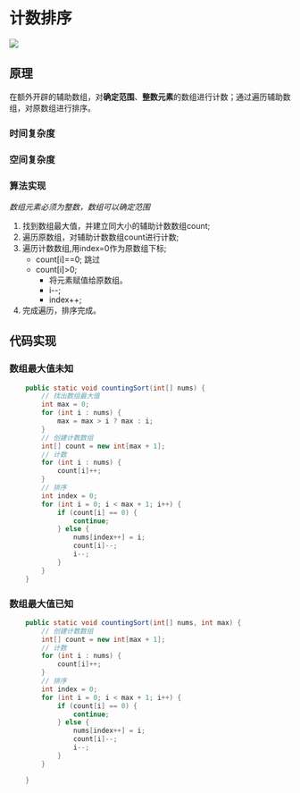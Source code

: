 计数排序
====

![](https://images2017.cnblogs.com/blog/849589/201710/849589-20171015231740840-6968181.gif)

原理
----
在额外开辟的辅助数组，对**确定范围**、**整数元素**的数组进行计数；通过遍历辅助数组，对原数组进行排序。

### 时间复杂度

### 空间复杂度

### 算法实现
*数组元素必须为整数，数组可以确定范围*
1. 找到数组最大值，并建立同大小的辅助计数数组count;
2. 遍历原数组，对辅助计数数组count进行计数;
3. 遍历计数数组,用index=0作为原数组下标;
   * count[i]==0; 跳过
   * count[i]>0;
     * 将元素赋值给原数组。
     * i--;
     * index++;
4. 完成遍历，排序完成。 



代码实现
----
### 数组最大值未知
```java
	public static void countingSort(int[] nums) {
		// 找出数组最大值
		int max = 0;
		for (int i : nums) {
			max = max > i ? max : i;
		}
		// 创建计数数组
		int[] count = new int[max + 1];
		// 计数
		for (int i : nums) {
			count[i]++;
		}
		// 排序
		int index = 0;
		for (int i = 0; i < max + 1; i++) {
			if (count[i] == 0) {
				continue;
			} else {
				nums[index++] = i;
				count[i]--;
				i--;
			}
		}
	}
```

### 数组最大值已知
```java
	public static void countingSort(int[] nums, int max) {
		// 创建计数数组
		int[] count = new int[max + 1];
		// 计数
		for (int i : nums) {
			count[i]++;
		}
		// 排序
		int index = 0;
		for (int i = 0; i < max + 1; i++) {
			if (count[i] == 0) {
				continue;
			} else {
				nums[index++] = i;
				count[i]--;
				i--;
			}
		}

	}
```
  
  
